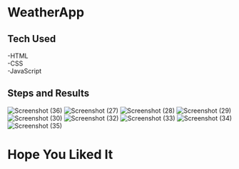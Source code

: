 # WeatherApp

## Tech Used
  -HTML<br>
  -CSS<br>
  -JavaScript<br>

## Steps and Results

![Screenshot (36)](https://github.com/aman-s1/WeatherApp/assets/117725652/f5e96a6b-804a-4185-a108-fa69a5841641)
![Screenshot (27)](https://github.com/aman-s1/WeatherApp/assets/117725652/be05eafc-7a96-4cdd-ba9b-9d66f7d8f342)
![Screenshot (28)](https://github.com/aman-s1/WeatherApp/assets/117725652/c2f46930-4438-4294-9bc4-da069ac2249e)
![Screenshot (29)](https://github.com/aman-s1/WeatherApp/assets/117725652/c69e1110-35e3-4e6f-920e-93533aaebf39)
![Screenshot (30)](https://github.com/aman-s1/WeatherApp/assets/117725652/d3c1a28e-f443-415f-b22e-3717424d3002)
![Screenshot (32)](https://github.com/aman-s1/WeatherApp/assets/117725652/7c2d6b4d-bcad-48fe-8846-24d81efa842f)
![Screenshot (33)](https://github.com/aman-s1/WeatherApp/assets/117725652/f8477c9a-00a2-4d6f-8253-9672412574be)
![Screenshot (34)](https://github.com/aman-s1/WeatherApp/assets/117725652/ea85ad2e-ff2b-4344-94c5-1f259e712a95)
![Screenshot (35)](https://github.com/aman-s1/WeatherApp/assets/117725652/7c144878-4bb4-4f82-9a8c-e235ca49b501)

# Hope You Liked It
